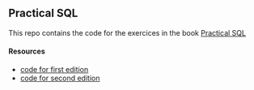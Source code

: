 ## Practical SQL

This repo contains the code for the exercices in the book [Practical SQL](https://nostarch.com/practical-sql-2nd-edition/)


#### Resources
- [code for first edition](https://github.com/anthonydb/practical-sql)
- [code for second edition](https://github.com/anthonydb/practical-sql-2)
